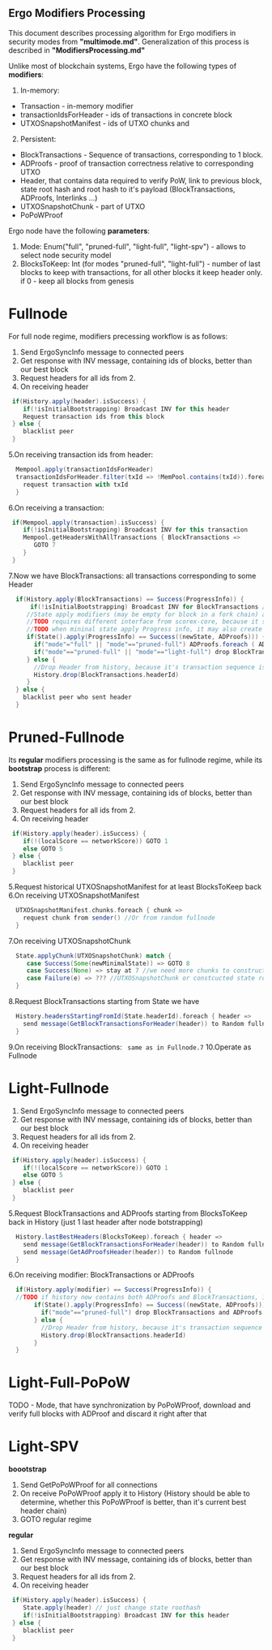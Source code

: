 Ergo Modifiers Processing
-------------------------

This document describes processing algorithm for Ergo modifiers in security modes from **"multimode.md"**.
Generalization of this process is described in **"ModifiersProcessing.md"**

Unlike most of blockchain systems, Ergo have the following types of **modifiers**:
1. In-memory:
- Transaction - in-memory modifier
- transactionIdsForHeader - ids of transactions in concrete block
- UTXOSnapshotManifest - ids of UTXO chunks and 
2. Persistent:
- BlockTransactions - Sequence of transactions, corresponding to 1 block.
- ADProofs - proof of transaction correctness relative to corresponding UTXO
- Header, that contains data required to verify PoW, link to previous block, state root hash and root hash to it's payload (BlockTransactions, ADProofs, Interlinks ...)
- UTXOSnapshotChunk - part of UTXO
- PoPoWProof

Ergo node have the following **parameters**:
1. Mode: Enum("full", "pruned-full", "light-full", "light-spv") - allows to select node security model
2. BlocksToKeep: Int (for modes "pruned-full", "light-full") - number of last blocks to keep with transactions, for all other blocks it keep header only. if 0 - keep all blocks from genesis


Fullnode
=========

For full node regime, modifiers precessing workflow is as follows:

1. Send ErgoSyncInfo message to connected peers
2. Get response with INV message, containing ids of blocks, better than our best block
3. Request headers for all ids from 2.
4. On receiving header
```scala
 if(History.apply(header).isSuccess) {
    if(!isInitialBootstrapping) Broadcast INV for this header
    Request transaction ids from this block
 } else {
    blacklist peer
 }
```
5.On receiving transaction ids from header:
```scala
  Mempool.apply(transactionIdsForHeader)
  transactionIdsForHeader.filter(txId => !MemPool.contains(txId)).foreach { txId => 
    request transaction with txId
  }
```
6.On receiving a transaction:
```scala
 if(Mempool.apply(transaction).isSuccess) {
    if(!isInitialBootstrapping) Broadcast INV for this transaction
    Mempool.getHeadersWithAllTransactions { BlockTransactions =>
       GOTO 7
    }
 }
```
7.Now we have BlockTransactions: all transactions corresponding to some Header
```scala
  if(History.apply(BlockTransactions) == Success(ProgressInfo)) {
      if(!isInitialBootstrapping) Broadcast INV for BlockTransactions // ?? We should notify our neighbours, that now we have all the transactions
     //State apply modifiers (may be empty for block in a fork chain) and generate ADProofs for them
     //TODO requires different interface from scorex-core, because it should return ADProofs
     //TODO when mininal state apply Progress info, it may also create UTXOSnapshot (e.g. every 30000 blocks like in Ethereum). This UTXOSnapshot should be required for mining by Rollerchain
     if(State().apply(ProgressInfo) == Success((newState, ADProofs))) {
       if("mode"="full" || "mode"=="pruned-full") ADProofs.foreach ( ADProof => History.apply(ADProof))
       if("mode"=="pruned-full" || "mode"=="light-full") drop BlockTransactions and ADProofs older than BlocksToKeep
     } else {
       //Drop Header from history, because it's transaction sequence is not valid
       History.drop(BlockTransactions.headerId)
     }
  } else {
    blacklist peer who sent header
  }
```

Pruned-Fullnode
===============

Its **regular** modifiers processing is the same as for fullnode regime, while its **bootstrap** process is different:

1. Send ErgoSyncInfo message to connected peers
2. Get response with INV message, containing ids of blocks, better than our best block
3. Request headers for all ids from 2.
4. On receiving header
```scala
 if(History.apply(header).isSuccess) {
    if(!(localScore == networkScore)) GOTO 1
    else GOTO 5
 } else {
    blacklist peer
 }
```
5.Request historical UTXOSnapshotManifest for at least BlocksToKeep back
6.On receiving UTXOSnapshotManifest
```scala
  UTXOSnapshotManifest.chunks.foreach { chunk => 
    request chunk from sender() //Or from random fullnode
  }
```
7.On receiving UTXOSnapshotChunk
```scala
  State.applyChunk(UTXOSnapshotChunk) match {
     case Success(Some(newMinimalState)) => GOTO 8
     case Success(None) => stay at 7 //we need more chunks to construct state. TODO periodicaly request missed chunks
     case Failure(e) => ??? //UTXOSnapshotChunk or constcucted state roothash is invalid  
  }
```
8.Request BlockTransactions starting from State we have
```scala
  History.headersStartingFromId(State.headerId).foreach { header => 
    send message(GetBlockTransactionsForHeader(header)) to Random fullnode
  }
```
9.On receiving BlockTransactions: ``` same as in Fullnode.7```
10.Operate as Fullnode
   
Light-Fullnode   
==============

1. Send ErgoSyncInfo message to connected peers
2. Get response with INV message, containing ids of blocks, better than our best block
3. Request headers for all ids from 2.
4. On receiving header
```scala
 if(History.apply(header).isSuccess) {
    if(!(localScore == networkScore)) GOTO 1
    else GOTO 5
 } else {
    blacklist peer
 }
```
5.Request BlockTransactions and ADProofs starting from BlocksToKeep back in History (just 1 last header after node botstrapping)
```scala
  History.lastBestHeaders(BlocksToKeep).foreach { header => 
    send message(GetBlockTransactionsForHeader(header)) to Random fullnode
    send message(GetAdProofsHeader(header)) to Random fullnode
  }
```
6.On receiving modifier: BlockTransactions or ADProofs
```scala
  if(History.apply(modifier) == Success(ProgressInfo)) {
  //TODO if history now contains both ADProofs and BlockTransactions, it should return ProgressInfo with both of them, otherwise it should return empty ProgressInfo
       if(State().apply(ProgressInfo) == Success((newState, ADProofs))) {
         if("mode"=="pruned-full") drop BlockTransactions and ADProofs older than BlocksToKeep
       } else {
         //Drop Header from history, because it's transaction sequence is not valid
         History.drop(BlockTransactions.headerId)
       }
  }
```

Light-Full-PoPoW
================

TODO - Mode, that have synchronization by PoPoWProof, download and verify full blocks with ADProof and discard it right after that

Light-SPV
=========

**boootstrap**
1. Send GetPoPoWProof for all connections
2. On receive PoPoWProof apply it to History (History should be able to determine, whether this PoPoWProof is better, than it's current best header chain)
3. GOTO regular regime

**regular**
1. Send ErgoSyncInfo message to connected peers
2. Get response with INV message, containing ids of blocks, better than our best block
3. Request headers for all ids from 2.
4. On receiving header
```scala
 if(History.apply(header).isSuccess) {
    State.apply(header) // just change state roothash
    if(!isInitialBootstrapping) Broadcast INV for this header
 } else {
    blacklist peer
 }
```
 


